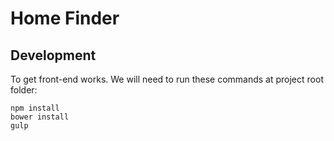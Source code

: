 # Home Finder

## Development

To get front-end works. We will need to run these commands at project root folder:

```shell
npm install
bower install
gulp
```